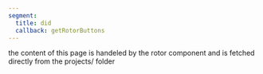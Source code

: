 ```yaml
---
segment:
  title: did
  callback: getRotorButtons
---
```


the content of this page is handeled by the rotor component and is fetched directly from the projects/ folder
